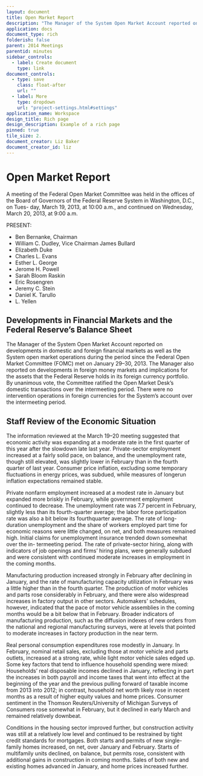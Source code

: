 ```yaml
---
layout: document
title: Open Market Report
description: "The Manager of the System Open Market Account reported on developments in domestic and foreign financial markets as well as the System open market operations during the period since the Federal Open Market Committee (FOMC) met on January 29–30, 2013. "
application: docs
document_type: rich
folderish: false
parent: 2014 Meetings
parentid: minutes
sidebar_controls:
  - label: Create document
    type: link
document_controls:
  - type: save
    class: float-after
    url: ""
  - label: More
    type: dropdown
    url: "project-settings.html#settings"
application_name: Workspace
design_title: Rich page
design_description: Example of a rich page
pinned: true
tile_size: 2.
document_creator: Liz Baker
document_creator_id: liz
---
```


# Open Market Report
A meeting of the Federal Open Market Committee was held in the offices of the Board of Governors of the Federal Reserve System in Washington, D.C., on Tues- day, March 19, 2013, at 10:00 a.m., and continued on Wednesday, March 20, 2013, at 9:00 a.m.

PRESENT:
- Ben Bernanke, Chairman
- William C. Dudley, Vice Chairman James Bullard
- Elizabeth Duke
- Charles L. Evans
- Esther L. George
- Jerome H. Powell
- Sarah Bloom Raskin
- Eric Rosengren
- Jeremy C. Stein
- Daniel K. Tarullo
- L. Yellen

## Developments in Financial Markets and the Federal Reserve’s Balance Sheet
The Manager of the System Open Market Account reported on developments in domestic and foreign financial markets as well as the System open market operations during the period since the Federal Open Market Committee (FOMC) met on January 29–30, 2013. The Manager also reported on developments in foreign money markets and implications for the assets that the Federal Reserve holds in its foreign currency portfolio. By unanimous vote, the Committee ratified the Open Market Desk’s domestic transactions over the intermeeting period. There were no intervention operations in foreign currencies for the System’s account over the intermeeting period.

## Staff Review of the Economic Situation
The information reviewed at the March 19–20 meeting suggested that economic activity was expanding at a moderate rate in the first quarter of this year after the slowdown late last year. Private-sector employment increased at a fairly solid pace, on balance, and the unemployment rate, though still elevated, was slightly lower in February than in the fourth quarter of last year. Consumer price inflation, excluding some temporary fluctuations in energy prices, was subdued, while measures of longerun inflation expectations remained stable.

Private nonfarm employment increased at a modest rate in January but expanded more briskly in February, while government employment continued to decrease. The unemployment rate was 7.7 percent in February, slightly less than its fourth-quarter average; the labor force participation rate was also a bit below its fourthquarter average. The rate of long-duration unemployment and the share of workers employed part time for economic reasons were little changed, on net, and both measures remained high. Initial claims for unemployment insurance trended down somewhat over the in- termeeting period. The rate of private-sector hiring, along with indicators of job openings and firms’ hiring plans, were generally subdued and were consistent with continued moderate increases in employment in the coming months.

Manufacturing production increased strongly in February after declining in January, and the rate of manufacturing capacity utilization in February was a little higher than in the fourth quarter. The production of motor vehicles and parts rose considerably in February, and there were also widespread increases in factory output in other sectors. Automakers’ schedules, however, indicated that the pace of motor vehicle assemblies in the coming months would be a bit below that in February. Broader indicators of manufacturing production, such as the diffusion indexes of new orders from the national and regional manufacturing surveys, were at levels that pointed to moderate increases in factory production in the near term.

Real personal consumption expenditures rose modestly in January. In February, nominal retail sales, excluding those at motor vehicle and parts outlets, increased at a strong rate, while light motor vehicle sales edged up. Some key factors that tend to influence household spending were mixed: Households’ real disposable incomes declined in January, reflecting in part the increases in both payroll and income taxes that went into effect at the beginning of the year and the previous pulling forward of taxable income from 2013 into 2012; in contrast, household net worth likely rose in recent months as a result of higher equity values and home prices. Consumer sentiment in the Thomson Reuters/University of Michigan Surveys of Consumers rose somewhat in February, but it declined in early March and remained relatively downbeat.

Conditions in the housing sector improved further, but construction activity was still at a relatively low level and continued to be restrained by tight credit standards for mortgages. Both starts and permits of new single- family homes increased, on net, over January and February. Starts of multifamily units declined, on balance, but permits rose, consistent with additional gains in construction in coming months. Sales of both new and existing homes advanced in January, and home prices increased further.